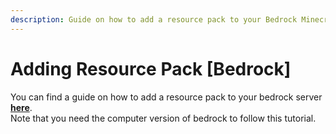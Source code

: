 ```yaml
---
description: Guide on how to add a resource pack to your Bedrock Minecraft server.
---
```


# Adding Resource Pack \[Bedrock]

You can find a guide on how to add a resource pack to your bedrock server [**here**](https://shockbyte.com/billing/knowledgebase/174/How-to-add-a-Resource-Pack-to-your-Minecraft-Bedrock-server.html).\
Note that you need the computer version of bedrock to follow this tutorial.
